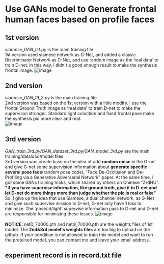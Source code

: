# Use GANs model to Generate frontal human faces based on profile faces
## 1st version
*siamese_GAN_1st.py* is the main training file
<br>1st version used siamese network as G-Net, and added a classic Discriminator Network as D-Net, and use random image as the ‘real data’ to train D-net. In this way, I didn't a good enough result to make the synthesis frontal image.
![image](https://github.com/danny95333/siamese-GAN-model-to-generate-frontal-face/blob/master/1st_output/fake_samples_iteration_45800.png)
## 2nd version
*siamese_GAN_19_2.py* is the main training file
<br>2nd version was based on the 1st version with a little modify. I use the frontal Ground Truth image as 'real data' to train D-net to make the supervison stronger. Standard light condition and fixed frontal pose make the synthesis pic more clear and real.
<br>![image](https://github.com/danny95333/siamese-GAN-model-to-generate-frontal-face/blob/master/2nd_output/result_19_2(2).png)
## 3rd version
*GAN_train_3rd.py/GAN_dataset_3rd.py/GAN_model_3rd.py* are the main training/dataload/model files
<br>3rd version was create base on the idea of add **random noise** in the G-net and give G-net some supervision information about **generate specific several pose face**(random pose code), "Face De-Occlusion and De-Profiling via a Generative Adversarial Network" paper. At the same time, I got some GANs training tricks, which shared by others on Chinese "ZHIHU". 
<br>**"If you have supervise information, like ground truth, give it to D-net and let D-net do more things more than judge whether the pic is real or fake"**
<br>So, I give up the idea that use Siamese, a dual channel network, as G-Net and give such supervise mission to D-net, G-net only have 1 loss to minimize. The 'pose/id/light' supervise information pass to D-net and D-net are responsible for minimizing these losses.
![image](https://github.com/danny95333/siamese-GAN-model-to-generate-frontal-face/blob/master/3rd_output/synthesis_result_iteration_35500.png)
<br>
<br>**NOTICE**: netD_70000.pth and netG_70000.pth are the weights files of 1st model. The **2nd&3rd model's weights files** are too big to upload on the github. If your condition is not allowed to train this model and want to run the pretained model, you can contact me and leave your email address.
## experiment record is in record.txt file

